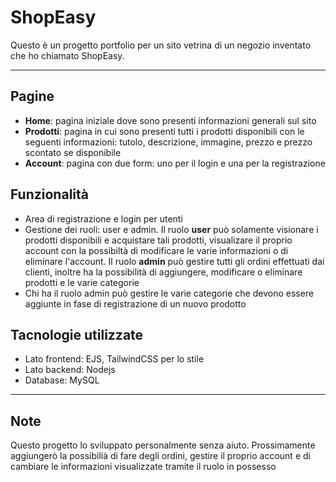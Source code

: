 # ShopEasy
Questo è un progetto portfolio per un sito vetrina di un negozio inventato che ho chiamato ShopEasy.
***
## Pagine
  * **Home**: pagina iniziale dove sono presenti informazioni generali sul sito
  * **Prodotti**: pagina in cui sono presenti tutti i prodotti disponibili con le seguenti informazioni: tutolo, descrizione, immagine, prezzo e prezzo scontato se disponibile
  * **Account**: pagina con due form: uno per il login e una per la registrazione

## Funzionalità
  * Area di registrazione e login per utenti
  * Gestione dei ruoli: user e admin. Il ruolo **user** può solamente visionare i prodotti disponibili e acquistare tali prodotti, visualizare il proprio account con la possibiltà di modificare le varie informazioni o di eliminare l'account. 
  Il ruolo **admin** può gestire tutti gli ordini effettuati dai clienti, inoltre ha la possibilità di aggiungere, modificare o eliminare prodotti e le varie categorie
  * Chi ha il ruolo admin può gestire le varie categorie che devono essere aggiunte in fase di registrazione di un nuovo prodotto

## Tacnologie utilizzate
  * Lato frontend: EJS, TailwindCSS per lo stile
  * Lato backend: Nodejs
  * Database: MySQL
 ***
 ## Note
 Questo progetto lo sviluppato personalmente senza aiuto. Prossimamente aggiungerò la possibilià di fare degli ordini, gestire il proprio account e di cambiare le informazioni visualizzate tramite il ruolo in possesso
